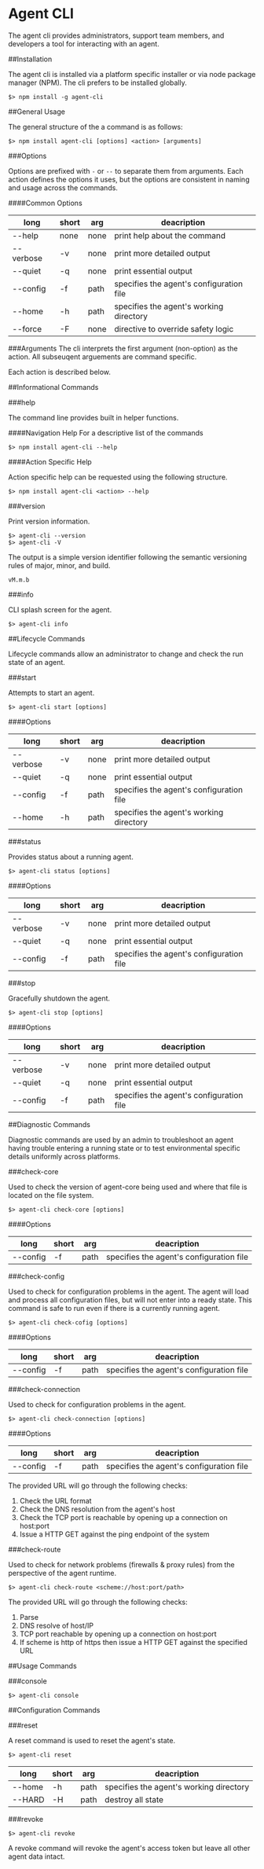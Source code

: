 Agent CLI
===========

The agent cli provides administrators, support team members, and developers a tool for interacting with an agent.

##Installation

The agent cli is installed via a platform specific installer or via node package manager (NPM). The cli prefers to be installed globally.

````
$> npm install -g agent-cli
````

##General Usage

The general structure of the a command is as follows:

````
$> npm install agent-cli [options] <action> [arguments]
````

###Options

Options are prefixed with `-` or `--` to separate them from arguments. Each action defines the options it uses, but the options are consistent in naming and usage across the commands.

####Common Options

long | short | arg    | deacription
------| --------- | ------ | -------------
--help | none | none   | print help about the command
--verbose | -v | none   | print more detailed output
--quiet   | -q   | none   | print essential output
--config  | -f  | path   | specifies the agent's configuration file
--home    | -h    | path   | specifies the agent's working directory
--force   | -F   | none   | directive to override safety logic

###Arguments
The cli interprets the first argument (non-option) as the action. All subseuqent arguements are command specific. 


Each action is described below.


##Informational Commands

###help

The command line provides built in helper functions.

####Navigation Help
For a descriptive list of the commands 

````
$> npm install agent-cli --help
````

####Action Specific Help

Action specific help can be requested using the following structure.

````
$> npm install agent-cli <action> --help
````

###version

Print version information.

````
$> agent-cli --version 
$> agent-cli -V
````
The output is a simple version identifier following the semantic versioning rules of major, minor, and build.

````
vM.m.b
````

###info

CLI splash screen for the agent.

````
$> agent-cli info
````

##Lifecycle Commands

Lifecycle commands allow an administrator to change and check the run state of an agent.

###start

Attempts to start an agent.

````
$> agent-cli start [options] 
````

####Options

long | short | arg    | deacription
------| --------- | ------ | -------------
--verbose | -v   | none   | print more detailed output
--quiet   | -q   | none   | print essential output
--config  | -f   | path   | specifies the agent's configuration file
--home    | -h   | path   | specifies the agent's working directory


###status

Provides status about a running agent.

````
$> agent-cli status [options] 
````

####Options

long | short | arg    | deacription
------| --------- | ------ | -------------
--verbose | -v   | none   | print more detailed output
--quiet   | -q   | none   | print essential output
--config  | -f   | path   | specifies the agent's configuration file

###stop

Gracefully shutdown the agent.

````
$> agent-cli stop [options] 
````

####Options

long | short | arg    | deacription
------| --------- | ------ | -------------
--verbose | -v   | none   | print more detailed output
--quiet   | -q   | none   | print essential output
--config  | -f   | path   | specifies the agent's configuration file

##Diagnostic Commands

Diagnostic commands are used by an admin to troubleshoot an agent having trouble entering a running state or to test environmental specific details uniformly across platforms.

###check-core

Used to check the version of agent-core being used and where that file is located on the file system.

````
$> agent-cli check-core [options]
````

####Options

long | short | arg    | deacription
------| --------- | ------ | -------------
--config    | -f   | path   | specifies the agent's configuration file

###check-config

Used to check for configuration problems in the agent. The agent will load and process all configuration files, but will not enter into a ready state. This command is safe to run even if there is a currently running agent.

````
$> agent-cli check-cofig [options]
````

####Options

long | short | arg    | deacription
------| --------- | ------ | -------------
--config    | -f   | path   | specifies the agent's configuration file

###check-connection

Used to check for configuration problems in the agent.

````
$> agent-cli check-connection [options]
````
####Options

long | short | arg    | deacription
------| --------- | ------ | -------------
--config    | -f   | path   | specifies the agent's configuration file


The provided URL will go through the following checks:

1. Check the URL format
2. Check the DNS resolution from the agent's host
3. Check the TCP port is reachable by opening up a connection on host:port
4. Issue a HTTP GET against the ping endpoint of the system

###check-route

Used to check for network problems (firewalls & proxy rules) from the perspective of the agent runtime. 

````
$> agent-cli check-route <scheme://host:port/path>
````

The provided URL will go through the following checks:

1. Parse
2. DNS resolve of host/IP
3. TCP port reachable by opening up a connection on host:port
4. If scheme is http of https then issue a HTTP GET against the specified URL


##Usage Commands

###console

````
$> agent-cli console
````

##Configuration Commands

###reset

A reset command is used to reset the agent's state.

````
$> agent-cli reset
````

long | short | arg    | deacription
------| --------- | ------ | -------------
--home    | -h   | path   | specifies the agent's working directory
--HARD    | -H   | path   | destroy all state

###revoke

````
$> agent-cli revoke
````

A revoke command will revoke the agent's access token but leave all other agent data intact.
